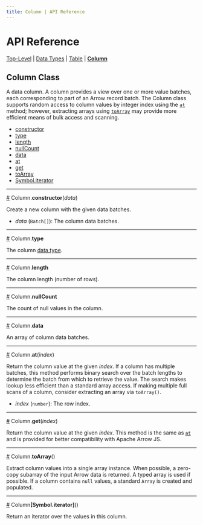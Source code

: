 ```yaml
---
title: Column | API Reference
---
```

# API Reference

[Top-Level](/flechette/api) | [Data Types](data-types) | [Table](table) | [**Column**](column)

## Column Class

A data column. A column provides a view over one or more value batches, each corresponding to part of an Arrow record batch. The Column class supports random access to column values by integer index using the [`at`](#at) method; however, extracting arrays using [`toArray`](#toArray) may provide more efficient means of bulk access and scanning.

* [constructor](#constructor)
* [type](#type)
* [length](#length)
* [nullCount](#nullCount)
* [data](#data)
* [at](#at)
* [get](#get)
* [toArray](#toArray)
* [Symbol.iterator](#iterator)

<hr/><a id="constructor" href="#constructor">#</a>
Column.<b>constructor</b>(<i>data</i>)

Create a new column with the given data batches.

* *data* (`Batch[]`): The column data batches.

<hr/><a id="type" href="#type">#</a>
Column.<b>type</b>

The column [data type](data-types).

<hr/><a id="length" href="#length">#</a>
Column.<b>length</b>

The column length (number of rows).

<hr/><a id="nullCount" href="#nullCount">#</a>
Column.<b>nullCount</b>

The count of null values in the column.

<hr/><a id="data" href="#data">#</a>
Column.<b>data</b>

An array of column data batches.

<hr/><a id="at" href="#at">#</a>
Column.<b>at</b>(<i>index</i>)

Return the column value at the given *index*. If a column has multiple batches, this method performs binary search over the batch lengths to determine the batch from which to retrieve the value. The search makes lookup less efficient than a standard array access. If making multiple full scans of a column, consider extracting an array via `toArray()`.

* *index* (`number`): The row index.

<hr/><a id="get" href="#get">#</a>
Column.<b>get</b>(<i>index</i>)

Return the column value at the given *index*. This method is the same as [`at`](#at) and is provided for better compatibility with Apache Arrow JS.

<hr/><a id="toArray" href="#toArray">#</a>
Column.<b>toArray</b>()

Extract column values into a single array instance. When possible, a zero-copy subarray of the input Arrow data is returned. A typed array is used if possible. If a column contains `null` values, a standard `Array` is created and populated.

<hr/><a id="iterator" href="#iterator">#</a>
Column<b>[Symbol.iterator]</b>()

Return an iterator over the values in this column.
